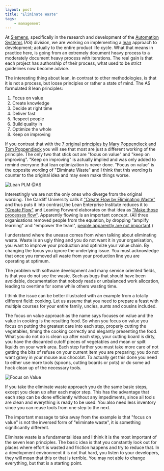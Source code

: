```yaml
---
layout: post
title: "Eliminate Waste"
tags:
    - management
---
```


At [Siemens], specifically in the research and development of the [Automation 
Systems] \(AS\) division, we are working on implementing a [lean] approach to development;
actually to the entire product life cycle. What that means in practice here, 
is going from an extremely document heavy process to a moderately document 
heavy process with iterations. The real gain is that each project has 
authorship of their process, what used to be strict guidelines now become advice.

The interesting thing about lean, in contrast to other methodologies, is that
it is not a process, but loose principles or rather a state of mind. The AS
formulated 8 lean principles: 

1. Focus on value
2. Create knowledge
3. Decide at right time 
4. Deliver fast
5. Respect people
6. Build quality in
7. Optimize the whole
8. Keep on improving

If you contrast that with the [7 original principles by Mary Poppendieck and 
Tom Poppendieck][1] you will see that most are just a different working of
the principle. The only two that stick out are "focus on value" and 
"keep on improving". "Keep on improving" is actually implied and was only added 
to remind everyone that lean optimization is never done. "Focus on value" is the
opposite wording of "Eliminate Waste" and I think that this wording is counter
to the original idea and may even make things worse.

<!--more-->

![Lean PLM @AS](/media/leanplm.jpg)

Interestingly we are not the only ones who diverge from the original wording. 
The Cardiff University calls it ["Create Flow by Eliminating Waste"][2] and
thus puts it into contrast,the Lean Enterprise Institute reduces it
to ["Create Flow"][3] and Leaning Forward elaborates on that idea as
["Make those processes flow"][4]. Apparently flowing is an important concept.
(All three organisations removed people from the equation, by dropping 
"amplify learning" and "empower the team", [people apparently are not important][5].)

I understand where the unease comes from when talking about eliminating waste. 
Waste is an ugly thing and you do not want it in your organisation, you 
want to improve your production and optimize your value chain. By changing 
the focus you ignore the underlying issue. You must acknowledge that once you
removed all waste from your production line you are operating at optimum. 

The problem with software development and many service oriented fields, is that
you do not see the waste. Such as bugs that should have been avoidable, 
documentation that nobody reads or unbalanced work allocation, leading to 
overtime for some while others wasting time. 

I think the issue can be better illustrated with an example from a totally
different field: cooking. Let us assume that you need to prepare a feast with
multiple courses for your entire family, uncles, aunts and cousins included.

The focus on value approach as the name says focuses on value and the value
in cooking is the resulting food. So when you focus on value you focus
on putting the greatest care into each step, properly cutting the vegetables,
timing the cooking correctly and elegantly presenting the food. What you do
not do is clean up after each step, your cutting board is dirty, you have 
the discarded cutoff pieces of vegetables and mean or spilt liquids on your work
area. Each step further you must take more care of not getting the bits of 
refuse on your current item you are preparing; you do not want gravy in your 
mouse aux chocolat. To actually get this done you need to either use more 
tools (spoons, cutting boards or pots) or do some ad hock clean up of the
necessary tools.

![Focus on Value](/media/kitchen-mess.jpg)

If you take the eliminate waste approach you do the same basic steps, except
you clean up after each major step. This has the advantage that each step can
be done efficiently without any impediments, since all tools are clean and
everything is ready to be used. You also need less inventory since you can 
reuse tools from one step to the next. 

The important message to take away from the example is that "focus on value" is
not the inversed form of "eliminate waste", it is something significantly 
different.

Eliminate waste is a fundamental idea and I think it is the most important of 
the seven lean principles. The basic idea is that you constantly look out for
places where effort is wasted and friction happens and try to reduce that. In a 
development environment it is not that hard, you listen to your developers, 
they will moan that this or that is terrible. You may not able to change 
everything, but that is a starting point. 

[Siemens]: http://www.siemens.com
[Automation Systems]: http://www.automation.siemens.com
[lean]: http://en.wikipedia.org/wiki/Lean_software_development
[1]: http://en.wikipedia.org/wiki/Lean_software_development#Lean_principles
[2]: http://www.cardiff.ac.uk/lean/principles/index.html
[3]: http://www.lean.org/whatslean/principles.cfm
[4]: http://www.leaningforward.co.uk/principles.htm
[5]: http://www.amazon.com/Peopleware-Productive-Projects-Second-Edition/dp/0932633439
